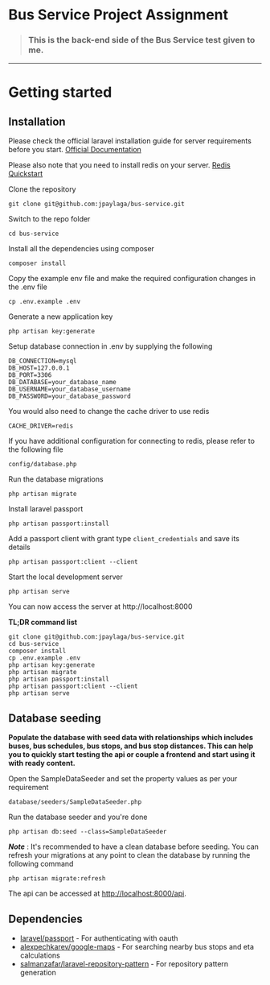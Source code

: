 # Bus Service Project Assignment

> ### This is the back-end side of the Bus Service test given to me.

----------

# Getting started

## Installation

Please check the official laravel installation guide for server requirements before you start. [Official Documentation](https://laravel.com/docs/8.x/installation#installation)

Please also note that you need to install redis on your server. [Redis Quickstart](https://redis.io/topics/quickstart)

Clone the repository

    git clone git@github.com:jpaylaga/bus-service.git

Switch to the repo folder

    cd bus-service

Install all the dependencies using composer

    composer install

Copy the example env file and make the required configuration changes in the .env file

    cp .env.example .env

Generate a new application key

    php artisan key:generate
    
Setup database connection in .env by supplying the following

```
DB_CONNECTION=mysql
DB_HOST=127.0.0.1
DB_PORT=3306
DB_DATABASE=your_database_name
DB_USERNAME=your_database_username
DB_PASSWORD=your_database_password
```

You would also need to change the cache driver to use redis

```
CACHE_DRIVER=redis
```

If you have additional configuration for connecting to redis, please refer to the following file

    config/database.php

Run the database migrations

    php artisan migrate
    
Install laravel passport

    php artisan passport:install
    
Add a passport client with grant type `client_credentials` and save its details

    php artisan passport:client --client

Start the local development server

    php artisan serve

You can now access the server at http://localhost:8000

**TL;DR command list**

    git clone git@github.com:jpaylaga/bus-service.git
    cd bus-service
    composer install
    cp .env.example .env
    php artisan key:generate
    php artisan migrate
    php artisan passport:install
    php artisan passport:client --client
    php artisan serve

## Database seeding

**Populate the database with seed data with relationships which includes buses, bus schedules, bus stops, and bus stop distances. This can help you to quickly start testing the api or couple a frontend and start using it with ready content.**

Open the SampleDataSeeder and set the property values as per your requirement

    database/seeders/SampleDataSeeder.php

Run the database seeder and you're done

    php artisan db:seed --class=SampleDataSeeder

***Note*** : It's recommended to have a clean database before seeding. You can refresh your migrations at any point to clean the database by running the following command

    php artisan migrate:refresh

The api can be accessed at [http://localhost:8000/api](http://localhost:8000/api).

## Dependencies

- [laravel/passport](https://github.com/laravel/passport) - For authenticating with oauth
- [alexpechkarev/google-maps](https://github.com/alexpechkarev/google-maps) - For searching nearby bus stops and eta calculations
- [salmanzafar/laravel-repository-pattern](https://github.com/salmanzafar949/Laravel-Repository-Pattern) - For repository pattern generation
